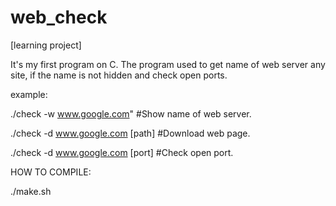 # web_check
[learning project]

It's my first program on C.
The program used to get name of web server any site, if the name is not hidden and check open ports.


example:

./check -w www.google.com"          #Show name of web server.

./check -d www.google.com [path]    #Download web page.

./check -d www.google.com [port]    #Check open port.

HOW TO COMPILE:

./make.sh
